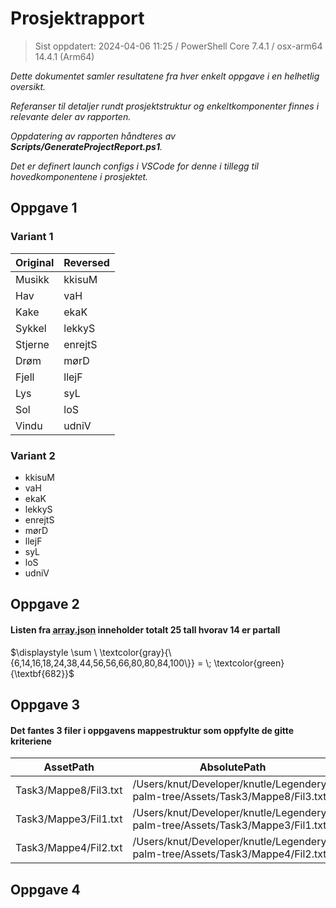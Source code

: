 # Prosjektrapport  

> Sist oppdatert: 2024-04-06 11:25 / PowerShell Core 7.4.1 / osx-arm64 14.4.1 (Arm64)    

*Dette dokumentet samler resultatene fra hver enkelt oppgave i en helhetlig oversikt.*  

*Referanser til detaljer rundt prosjektstruktur og enkeltkomponenter finnes i relevante deler av rapporten.*  

*Oppdatering av rapporten håndteres av __Scripts/GenerateProjectReport.ps1__.*  

*Det er definert launch configs i VSCode for denne i tillegg til hovedkomponentene i prosjektet.*  

## Oppgave 1  

### Variant 1  

Original | Reversed  
-- | -  
Musikk | kkisuM  
Hav | vaH  
Kake | ekaK  
Sykkel | lekkyS  
Stjerne | enrejtS  
Drøm | mørD  
Fjell | llejF  
Lys | syL  
Sol | loS  
Vindu | udniV  
    

### Variant 2  

* kkisuM  
* vaH  
* ekaK  
* lekkyS  
* enrejtS  
* mørD  
* llejF  
* syL  
* loS  
* udniV  
    

## Oppgave 2  

#### Listen fra <abbr title="Assets/Task2/array.json">array.json</abbr> inneholder totalt 25 tall hvorav 14 er partall  

$\displaystyle \sum \ \textcolor{gray}{\{6,14,16,18,24,38,44,56,56,66,80,80,84,100\}} = \;  \textcolor{green}{\textbf{682}}$  

## Oppgave 3  

#### Det fantes 3 filer i oppgavens mappestruktur som oppfylte de gitte kriteriene  

AssetPath | AbsolutePath  
-- | -  
Task3/Mappe8/Fil3.txt | /Users/knut/Developer/knutle/Legendery-palm-tree/Assets/Task3/Mappe8/Fil3.txt  
Task3/Mappe3/Fil1.txt | /Users/knut/Developer/knutle/Legendery-palm-tree/Assets/Task3/Mappe3/Fil1.txt  
Task3/Mappe4/Fil2.txt | /Users/knut/Developer/knutle/Legendery-palm-tree/Assets/Task3/Mappe4/Fil2.txt  
    

## Oppgave 4  

